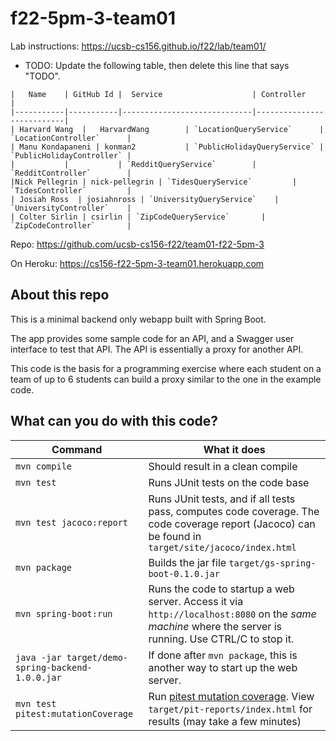 # f22-5pm-3-team01

Lab instructions: <https://ucsb-cs156.github.io/f22/lab/team01/>

* TODO: Update the following table, then delete this line that says "TODO".

```
|   Name    | GitHub Id |  Service                    | Controller                |
|-----------|-----------|-----------------------------|---------------------------| 
| Harvard Wang  |   HarvardWang        | `LocationQueryService`      | `LocationController`      |   
| Manu Kondapaneni | konman2           | `PublicHolidayQueryService` | `PublicHolidayController` |   
|           |           | `RedditQueryService`        | `RedditController`        |   
|Nick Pellegrin | nick-pellegrin | `TidesQueryService`         | `TidesController`         |   
| Josiah Ross  | josiahnross | `UniversityQueryService`    | `UniversityController`    |
| Colter Sirlin | csirlin | `ZipCodeQueryService`       | `ZipCodeController`       |
```


Repo: https://github.com/ucsb-cs156-f22/team01-f22-5pm-3

On Heroku: https://cs156-f22-5pm-3-team01.herokuapp.com

## About this repo

This is a minimal backend only webapp built with Spring Boot.

The app provides some sample code for an API, and a Swagger user interface
to test that API.  The API is essentially a proxy for another API.

This code is the basis for a programming exercise where each student on a
team of up to 6 students can build a proxy similar to the one in the example code.

## What can you do with this code?

| Command | What it does   |
|----------|---------------------------------------|
| `mvn compile` | Should result in a clean compile |
| `mvn test` | Runs JUnit tests on the code base |
| `mvn test jacoco:report` | Runs JUnit tests, and if all tests pass, computes code coverage.  The code coverage report (Jacoco) can be found in `target/site/jacoco/index.html` |
| `mvn package` | Builds the jar file `target/gs-spring-boot-0.1.0.jar` |
| `mvn spring-boot:run` | Runs the code to startup a web server.  Access it via `http://localhost:8080` on the *same machine* where the server is running.  Use CTRL/C to stop it. |
| `java -jar target/demo-spring-backend-1.0.0.jar` | If done after `mvn package`, this is another way to start up the web server.|
| `mvn test pitest:mutationCoverage` | Run [pitest mutation coverage](https://pitest.org).  View `target/pit-reports/index.html` for results (may take a few minutes)|
